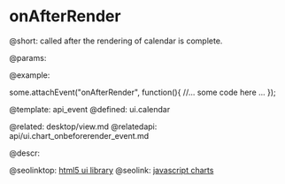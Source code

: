 onAfterRender
=============


@short:
	called after the rendering of calendar is complete.

@params:

@example: 
	
some.attachEvent("onAfterRender", function(){
    //... some code here ... 
});

@template:	api_event
@defined:	ui.calendar

@related:
	desktop/view.md
@relatedapi:
	api/ui.chart_onbeforerender_event.md
	
@descr:



@seolinktop: [html5 ui library](https://webix.com)
@seolink: [javascript charts](https://webix.com/widget/charts/)